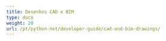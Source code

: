 ```yaml
---
title: Desenhos CAD e BIM
type: docs
weight: 20
url: /pt/python-net/developer-guide/cad-and-bim-drawings/
---
```

